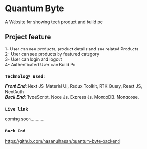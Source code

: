 # Quantum Byte
A Website for showing tech product and build pc

## Project feature
1- User can see products, product details and see related Products</br>
2- User can see products by featured category</br>
3- User can login and logout</br>
4- Authenticated User can Build Pc</br>

### `Technology used:`

𝑭𝒓𝒐𝒏𝒕 𝑬𝒏𝒅: Next JS, Material UI, Redux Toolkit, RTK Query, React JS, NextAuth </br>
𝑩𝒂𝒄𝒌 𝑬𝒏𝒅: TypeScript, Node Js, Express Js, MongoDB, Mongoose. </br>


### `Live link` 
coming soon...........
### `Back End` 
https://github.com/hasanulhasan/quantum-byte-backend